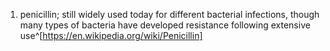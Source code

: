 1. penicillin; still widely used today for different bacterial infections, though many types of bacteria have developed resistance following extensive use^[https://en.wikipedia.org/wiki/Penicillin]